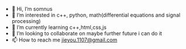 - 👋 Hi, I’m somnus
- 👀 I’m interested in c++, python,
math(differential equations and signal processing)
- 🌱 I’m currently learning c++,html,css,js
- 💞️ I’m looking to collaborate on maybe further future i can do it
- 📫 How to reach me jieyou.1107@gmail.com

<!---
WhitEmber is a ✨ special ✨ repository because its `README.md` (this file) appears on your GitHub profile.
You can click the Preview link to take a look at your changes.
--->
